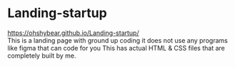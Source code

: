 # Landing-startup
https://ohshybear.github.io/Landing-startup/
<br>
This is a landing page with ground up coding it does not use any programs like figma that can code for you This has actual HTML & CSS files that are completely built by me.  

